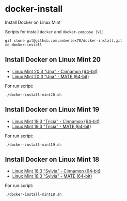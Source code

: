 # docker-install

Install Docker on Linux Mint

Scripts for install `docker` and `docker-compose (V1)`

~~~
git clone git@github.com:amberlex78/docker-install.git
cd docker-install
~~~

## Install Docker on Linux Mint 20

- [Linux Mint 20.3 "Una" - Cinnamon (64-bit)](https://linuxmint.com/edition.php?id=292)
- [Linux Mint 20.3 "Una" - MATE (64-bit)](https://linuxmint.com/edition.php?id=293)

For run script:

`./docker-install-mint20.sh`
## Install Docker on Linux Mint 19

- [Linux Mint 19.3 "Tricia" - Cinnamon (64-bit)](https://linuxmint.com/edition.php?id=274)
- [Linux Mint 19.3 "Tricia" - MATE (64-bit)](https://linuxmint.com/edition.php?id=276)

For run script:

`./docker-install-mint19.sh`

## Install Docker on Linux Mint 18

- [Linux Mint 18.3 "Sylvia" - Cinnamon (64-bit)](https://www.linuxmint.com/edition.php?id=246)
- [Linux Mint 18.3 "Sylvia" - MATE (64-bit)](https://www.linuxmint.com/edition.php?id=248)

For run script:

`./docker-install-mint18.sh`
